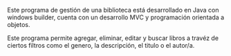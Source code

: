 Este programa de gestión de una biblioteca está desarrollado en Java con windows builder, cuenta con un desarrollo MVC y programación orientada a objetos. 

Este programa permite agregar, eliminar, editar y buscar libros a travéz de ciertos filtros como el genero, la descripción, el titulo o el autor/a. 
